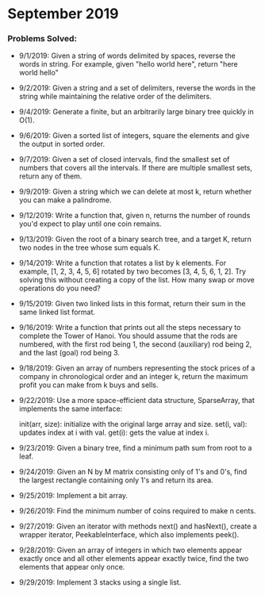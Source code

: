 # September 2019

### Problems Solved:
- 9/1/2019: Given a string of words delimited by spaces,
reverse the words in string. For example,
given "hello world here", return "here world hello"

- 9/2/2019: Given a string and a set of delimiters,
reverse the words in the string while
maintaining the relative order of the
delimiters.

- 9/4/2019: Generate a finite, but an arbitrarily large binary
tree quickly in O(1).

- 9/6/2019: Given a sorted list of integers,
  square the elements and give the output in sorted order.

- 9/7/2019: Given a set of closed intervals,
  find the smallest set of numbers that covers
  all the intervals. If there are multiple smallest
  sets, return any of them.

- 9/9/2019: Given a string which we can delete at most k,
  return whether you can make a palindrome.

- 9/12/2019: Write a function that, given n, returns the number of rounds
  you'd expect to play until one coin remains.

- 9/13/2019: Given the root of a binary search tree, and a target K,
          return two nodes in the tree whose sum equals K.

- 9/14/2019:  Write a function that rotates a list by k elements.
          For example, [1, 2, 3, 4, 5, 6] rotated by two becomes
          [3, 4, 5, 6, 1, 2]. Try solving this without creating
          a copy of the list. How many swap or move operations
          do you need?

- 9/15/2019: Given two linked lists in this format, return their sum in
  the same linked list format.

- 9/16/2019: Write a function that prints out all the steps necessary
  to complete the Tower of Hanoi. You should assume that
  the rods are numbered, with the first rod being 1, the
  second (auxiliary) rod being 2, and the last (goal) rod being 3.

- 9/18/2019: Given an array of numbers representing the stock prices of a
  company in chronological order and an integer k, return the maximum
  profit you can make from k buys and sells.

- 9/22/2019: Use a more space-efficient data structure, SparseArray, that
  implements the same interface:

  init(arr, size): initialize with the original large array and size.
  set(i, val): updates index at i with val.
  get(i): gets the value at index i.

- 9/23/2019: Given a binary tree, find a minimum path sum from root to a leaf.

- 9/24/2019: Given an N by M matrix consisting only of 1's and 0's,
  find the largest rectangle containing only 1's and return its area.

- 9/25/2019: Implement a bit array.

- 9/26/2019: Find the minimum number of coins required to make n cents.

- 9/27/2019: Given an iterator with methods next() and hasNext(),
  create a wrapper iterator, PeekableInterface, which also
  implements peek().

- 9/28/2019: Given an array of integers in which two elements appear
  exactly once and all other elements appear exactly twice, find
  the two elements that appear only once.

- 9/29/2019: Implement 3 stacks using a single list.
